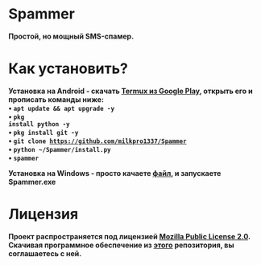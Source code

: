 # Spammer
<b>Простой, но мощный SMS-спамер.<br>
# Как установить?
<b>Установка на Android<b> - скачать <a href="https://play.google.com/store/apps/details?id=com.termux&hl=ru">Termux из Google Play</a>, открыть его и прописать команды ниже:<br>
• <code>apt update && apt upgrade -y</code><br>
• <code>pkg install python -y</code><br>
• <code>pkg install git -y</code><br>
• <code>git clone https://github.com/milkpro1337/Spammer</code><br>
• <code>python ~/Spammer/install.py</code><br>
• <code>spammer</code><br>

<b>Установка на Windows - просто качаете [файл](https://github.com/milkpro1337/Spammer/blob/master/spammer.exe), и запускаете Spammer.exe<br>
  
# Лицензия
<b>Проект распространяется под лицензией [Mozilla Public License 2.0](https://github.com/milkpro1337/Spammer/blob/master/LICENSE). Скачивая программное обеспечение из [этого](https://github.com/milkpro1337/Spammer) репозитория, вы соглашаетесь с ней.<br>

